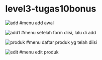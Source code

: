 # level3-tugas10bonus
![add](https://user-images.githubusercontent.com/72489449/98135777-d0447b80-1ef2-11eb-8c62-8409ce661d52.JPG)
#menu add awal

![add1](https://user-images.githubusercontent.com/72489449/98135924-f9fda280-1ef2-11eb-8100-3e05ec2b8ca7.JPG)
#menu setelah form diisi, lalu di add

![produk](https://user-images.githubusercontent.com/72489449/98136038-11d52680-1ef3-11eb-9eff-1fa1695d980e.JPG)
#menu daftar produk yg telah diisi

![edit](https://user-images.githubusercontent.com/72489449/98136107-26b1ba00-1ef3-11eb-9bf8-2738eb8fc9c5.JPG)
#menu edit produk
